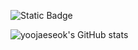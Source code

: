 ![Static Badge](https://img.shields.io/badge/61DAFB?style=for-the-badge&logo=https://simpleicons.org/icons/react.svg&logoColor=61DAFB)

![yoojaeseok's GitHub stats](https://github-readme-stats.vercel.app/api?username=yoo94&show_icons=true&theme=radical)
